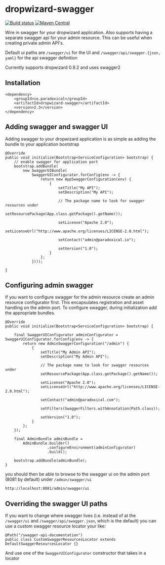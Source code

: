 dropwizard-swagger
========================

[![Build status](https://travis-ci.org/paradoxical-io/dropwizard.swagger.svg?branch=master)](https://travis-ci.org/paradoxical-io/dropwizard.swagger)
[![Maven Central](https://img.shields.io/maven-central/v/io.paradoxical/dropwizard-swagger.svg)](http://search.maven.org/#search%7Cga%7C1%7Cg%3Aio.paradoxical%20a%3Adropwizard-swagger)

Wire in swagger for your dropwizard application.
Also supports having a separate swagger api for your admin resource.
This can be useful when creating private admin API's.

Default ui paths are `/swagger/ui` for the UI and `/swagger/api/swagger.{json, yaml}` for the api swagger definition

Currently supports dropwizard 0.9.2 and uses swagger2

## Installation

```
<dependency>
    <groupId>io.paradoxical</groupId>
    <artifactId>dropwizard-swagger</artifactId>
    <version>2.3</version>
</dependency>
```

## Adding swagger and swagger UI

Adding swagger to your dropwizard application is as simple as adding the bundle to your application bootstrap

```
@Override
public void initialize(Bootstrap<ServiceConfiguration> bootstrap) {
    // enable swagger for application port
    bootstrap.addBundle(
        new SwaggerUIBundle(
            SwaggerUIConfigurator.forConfig(env -> {
                return new AppSwaggerConfiguration(env) {
                    {
                        setTitle("My API");
                        setDescription("My API");

                        // The package name to look for swagger resources under
                        setResourcePackage(App.class.getPackage().getName());

                        setLicense("Apache 2.0");
                        setLicenseUrl("http://www.apache.org/licenses/LICENSE-2.0.html");

                        setContact("admin@paradoxical.io");

                        setVersion("1.0");
                    }
                };
            })));

}
```

## Configuring admin swagger

If you want to configure swagger for the admin resource create an admin resource configurator first.  This encapsulates registration and asset handling on the admin port.
To configure swagger, during initialization add the appropriate bundles.

```
@Override
public void initialize(Bootstrap<ServiceConfiguration> bootstrap) {

    final SwaggerUIConfigurator adminConfigurator = SwaggerUIConfigurator.forConfig(env -> {
        return new AdminSwaggerConfiguration("/admin") {
            {
                setTitle("My Admin API");
                setDescription("My Admin API");

                // The package name to look for swagger resources under
                setResourcePackage(App.class.getPackage().getName());

                setLicense("Apache 2.0");
                setLicenseUrl("http://www.apache.org/licenses/LICENSE-2.0.html");

                setContact("admin@paradoxical.com");

                setFilters(SwaggerFilters.withAnnotation(Path.class));

                setVersion("1.0");
            }
        };
    });

    final AdminBundle adminBundle =
        AdminBundle.builder()
                   .configureEnvironment(adminConfigurator)
                   .build();

    bootstrap.addBundle(adminBundle);
}
```

you should then be able to browse to the swagger ui on the admin port (8081 by default) under `/admin/swagger/ui`
```
http://localhost:8081/admin/swagger/ui
```


## Overriding the swagger UI paths

If you want to change where swagger lives
(i.e. instead of at the `/swagger/ui` and `/swagger/api/swagger.json`, which is the default)
you can use a custom swagger resource locator your like:


```
@Path("/swagger-api-documentation")
public class CustomSwaggerResourcesLocator extends DefaultSwaggerResourcesLocator {}
```

And use one of the `SwaggerUIConfigurator` constructor that takes in a locator

